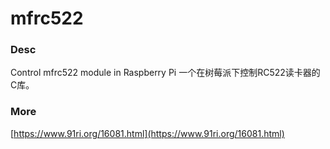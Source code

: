 # mfrc522


### Desc

Control mfrc522 module in Raspberry Pi
一个在树莓派下控制RC522读卡器的C库。

### More
[https://www.91ri.org/16081.html](https://www.91ri.org/16081.html)
